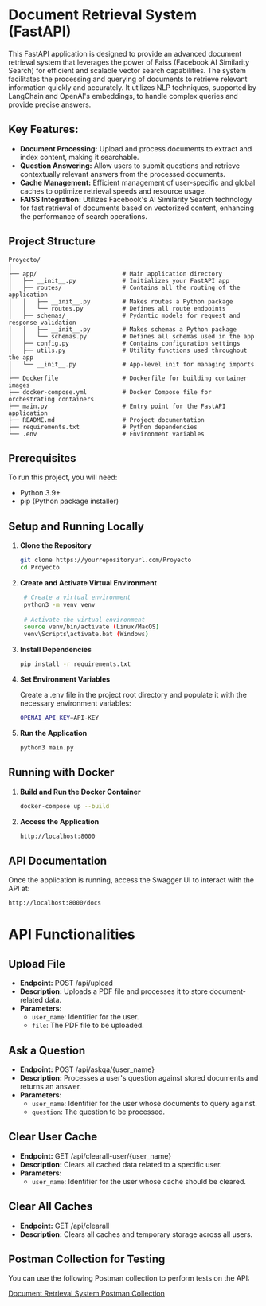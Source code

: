 # Document Retrieval System (FastAPI)

This FastAPI application is designed to provide an advanced document retrieval system that leverages the power of Faiss (Facebook AI Similarity Search) for efficient and scalable vector search capabilities. The system facilitates the processing and querying of documents to retrieve relevant information quickly and accurately. It utilizes NLP techniques, supported by LangChain and OpenAI's embeddings, to handle complex queries and provide precise answers.

## Key Features:

- **Document Processing:** Upload and process documents to extract and index content, making it searchable.
- **Question Answering:** Allow users to submit questions and retrieve contextually relevant answers from the processed documents.
- **Cache Management:** Efficient management of user-specific and global caches to optimize retrieval speeds and resource usage.
- **FAISS Integration:** Utilizes Facebook's AI Similarity Search technology for fast retrieval of documents based on vectorized content, enhancing the performance of search operations.

## Project Structure
    
    Proyecto/
    │
    ├── app/                        # Main application directory
    │   ├── __init__.py             # Initializes your FastAPI app
    │   ├── routes/                 # Contains all the routing of the application
    │   │   ├── __init__.py         # Makes routes a Python package
    │   │   └── routes.py           # Defines all route endpoints
    │   ├── schemas/                # Pydantic models for request and response validation
    │   │   ├── __init__.py         # Makes schemas a Python package
    │   │   └── schemas.py          # Defines all schemas used in the app
    │   ├── config.py               # Contains configuration settings
    │   ├── utils.py                # Utility functions used throughout the app
    │   └── __init__.py             # App-level init for managing imports
    │
    ├── Dockerfile                  # Dockerfile for building container images
    ├── docker-compose.yml          # Docker Compose file for orchestrating containers
    ├── main.py                     # Entry point for the FastAPI application
    ├── README.md                   # Project documentation
    ├── requirements.txt            # Python dependencies
    └── .env                        # Environment variables 

## Prerequisites

To run this project, you will need:
- Python 3.9+
- pip (Python package installer)

## Setup and Running Locally

1. **Clone the Repository**
   ```bash
   git clone https://yourrepositoryurl.com/Proyecto
   cd Proyecto

2. **Create and Activate Virtual Environment**
   ```bash
    # Create a virtual environment
    python3 -m venv venv
    
    # Activate the virtual environment
    source venv/bin/activate (Linux/MacOS)
    venv\Scripts\activate.bat (Windows)
   
2. **Install Dependencies**
      ```bash
   pip install -r requirements.txt

3. **Set Environment Variables**

    Create a .env file in the project root directory and populate it with the necessary environment variables:
      ```bash
    OPENAI_API_KEY=API-KEY

4. **Run the Application**
     ```bash
    python3 main.py

## Running with Docker

1. **Build and Run the Docker Container**
   ```bash
   docker-compose up --build
   
2. **Access the Application**
      ```bash
   http://localhost:8000


## API Documentation

Once the application is running, access the Swagger UI to interact with the API at:

    http://localhost:8000/docs

# API Functionalities

## Upload File
- **Endpoint:** POST /api/upload
- **Description:** Uploads a PDF file and processes it to store document-related data.
- **Parameters:**
  - `user_name`: Identifier for the user.
  - `file`: The PDF file to be uploaded.

## Ask a Question
- **Endpoint:** POST /api/askqa/{user_name}
- **Description:** Processes a user's question against stored documents and returns an answer.
- **Parameters:**
  - `user_name`: Identifier for the user whose documents to query against.
  - `question`: The question to be processed.

## Clear User Cache
- **Endpoint:** GET /api/clearall-user/{user_name}
- **Description:** Clears all cached data related to a specific user.
- **Parameters:**
  - `user_name`: Identifier for the user whose cache should be cleared.

## Clear All Caches
- **Endpoint:** GET /api/clearall
- **Description:** Clears all caches and temporary storage across all users.


## Postman Collection for Testing

You can use the following Postman collection to perform tests on the API:

[Document Retrieval System Postman Collection](https://www.postman.com/arturolinares26/workspace/pi-reto-ai/collection/34720329-35fac8f7-becb-4a89-8b92-01253a86574f?action=share&creator=34720329&active-environment=34720329-6cecd0b4-9213-47a2-a348-3ebdf8e13f6b)
